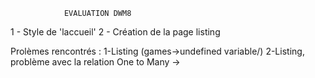                EVALUATION DWM8
                
1 - Style de 'laccueil'
2 - Création de la page listing


Prolèmes rencontrés :
1-Listing (games->undefined variable/)
2-Listing, problème avec la relation One to Many ->
